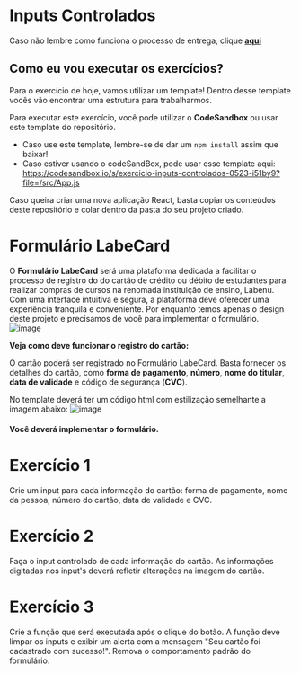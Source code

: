 # Inputs Controlados

Caso não lembre como funciona o processo de entrega, clique [**aqui**](https://github.com/labenuexercicios/instrucoes-entrega)


## Como eu vou executar os exercícios?
Para o exercício de hoje, vamos utilizar um template! Dentro desse template vocês vão encontrar uma estrutura para trabalharmos.

Para executar este exercício, você pode utilizar o **CodeSandbox** ou usar este template do repositório.
- Caso use este template, lembre-se de dar um `npm install` assim que baixar! 
- Caso estiver usando o codeSandBox, pode usar esse template aqui: https://codesandbox.io/s/exercicio-inputs-controlados-0523-i51by9?file=/src/App.js

Caso queira criar uma nova aplicação React, basta copiar os conteúdos deste repositório e colar dentro da pasta do seu projeto criado.


# Formulário LabeCard 

O **Formulário LabeCard** será uma  plataforma dedicada a facilitar o processo de registro do do cartão de crédito ou débito de estudantes para realizar compras de cursos na renomada instituição de ensino, Labenu. Com uma interface intuitiva e segura, a plataforma deve oferecer uma experiência tranquila e conveniente. Por enquanto temos apenas o design deste projeto e precisamos de você para implementar o formulário.
![image](https://github.com/labenuexercicios/inputs-controlados-exercicios/assets/71137294/7a66a039-1989-4e56-abb5-76a933ef6614)



**Veja como deve funcionar o registro do cartão:**

O cartão poderá ser registrado no Formulário LabeCard. Basta fornecer os detalhes do cartão, como **forma de pagamento**, **número**, **nome do titular**, **data de validade** e código de segurança (**CVC**). 

No template deverá ter um código html com estilização semelhante a imagem abaixo:
![image](https://github.com/labenuexercicios/inputs-controlados-exercicios/assets/71137294/50b7828d-3f6e-43b6-93d1-bd1fab53973a)
#### Você deverá implementar o formulário.

# Exercício 1
Crie um input para cada informação do cartão: forma de pagamento, nome da pessoa, número do cartão, data de validade e CVC.


# Exercício 2
Faça o input controlado de cada informação do cartão. As informações digitadas nos input's deverá refletir alterações na imagem do cartão.


# Exercício 3
Crie a função que será executada após o clique do botão. A função deve limpar os inputs e exibir um alerta com a mensagem "Seu cartão foi cadastrado com sucesso!". Remova o comportamento padrão do formulário.
